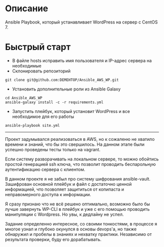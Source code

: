 # Описание

Ansible Playbook, который устанавливает WordPress на сервер с CentOS 7.

# Быстрый старт

* В файле hosts исправить имя пользователя и IP-адрес сервера на необходимые
* Склонировать репозиторий
```
git clone git@github.com:DEMEHTOP/Ansible_AWS_WP.git
```
* Установить дополнительные роли из Ansible Galaxy
```
cd Ansible_AWS_WP
ansible-galaxy install -c -r requirements.yml
```
* Запустить плейбук, который установит WordPress и все необходимое для его работы
```
ansible-playbook site.yml
```

---

Проект задумывался реализоваться в AWS, но к сожаленю не хватило времени и знаний, что бы это свершилось. На данном этапе были успешно проведены тесты только на vagrant.

Если систему разворачивать на локальном сервере, то можно обойтись простой генерацией ssh ключа, что позволит проводить беспарольную аутентификацию сервера с клиентом. 

В данном проекте я не забыл про систему шифрования ansible-vault. Зашифрован основной плейбук и файл с достаточно ценной информацией, что позволяет защититься от копипаста и неправомерного доступа к информации. 

Я сразу признаю что не всё решено оптимально, возможно было бы лучше завернуть WP-CLI в плейбук и уже с его помощью проводить манипуляции с Wordpress. Но увы, к дедлайну не успел.  

Задание определенно интересное, со своими тонкостями, в процессе я многое узнал и глубоко окунулся в основы devops'a, но также обнаружил и пробелы в знаниях и нехватку практики. Независимо от результата проверки, буду его дорабатывать. 


